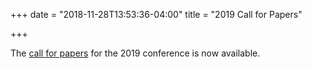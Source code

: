 +++
date = "2018-11-28T13:53:36-04:00"
title = "2019 Call for Papers"

+++

The <a href="files/2019 SSHA CFP.pdf" target="_blank">call for papers</a> for the 2019 conference is now available.
